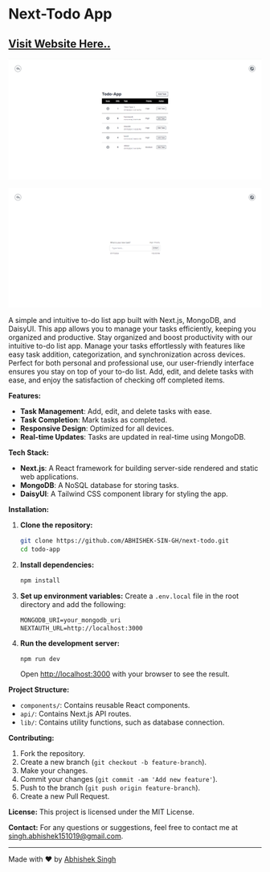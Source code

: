 
# Next-Todo App

## [Visit Website Here..](https://next-todo.vercel.co/)

![Preview](preview-1.png)

![Preview](preview-2.png)

A simple and intuitive to-do list app built with Next.js, MongoDB, and DaisyUI. This app allows you to manage your tasks efficiently, keeping you organized and productive. Stay organized and boost productivity with our intuitive to-do list app. Manage your tasks effortlessly with features like easy task addition, categorization, and synchronization across devices. Perfect for both personal and professional use, our user-friendly interface ensures you stay on top of your to-do list. Add, edit, and delete tasks with ease, and enjoy the satisfaction of checking off completed items.

**Features:**

- **Task Management**: Add, edit, and delete tasks with ease.
- **Task Completion**: Mark tasks as completed.
- **Responsive Design**: Optimized for all devices.
- **Real-time Updates**: Tasks are updated in real-time using MongoDB.

**Tech Stack:**

- **Next.js**: A React framework for building server-side rendered and static web applications.
- **MongoDB**: A NoSQL database for storing tasks.
- **DaisyUI**: A Tailwind CSS component library for styling the app.

**Installation:**

1. **Clone the repository:**

   ```bash
   git clone https://github.com/ABHISHEK-SIN-GH/next-todo.git
   cd todo-app
   ```

2. **Install dependencies:**

   ```bash
   npm install
   ```

3. **Set up environment variables:**
   Create a `.env.local` file in the root directory and add the following:

   ```env
   MONGODB_URI=your_mongodb_uri
   NEXTAUTH_URL=http://localhost:3000
   ```

4. **Run the development server:**

   ```bash
   npm run dev
   ```

   Open [http://localhost:3000](http://localhost:3000) with your browser to see the result.

**Project Structure:**

- `components/`: Contains reusable React components.
- `api/`: Contains Next.js API routes.
- `lib/`: Contains utility functions, such as database connection.

**Contributing:**

1. Fork the repository.
2. Create a new branch (`git checkout -b feature-branch`).
3. Make your changes.
4. Commit your changes (`git commit -am 'Add new feature'`).
5. Push to the branch (`git push origin feature-branch`).
6. Create a new Pull Request.

**License:**
This project is licensed under the MIT License.

**Contact:**
For any questions or suggestions, feel free to contact me at [singh.abhishek151019@gmail.com](mailto:singh.abhishek151019@gmail.com).

---

Made with ❤️ by [Abhishek Singh](https://github.com/ABHISHEK-SIN-GH)
